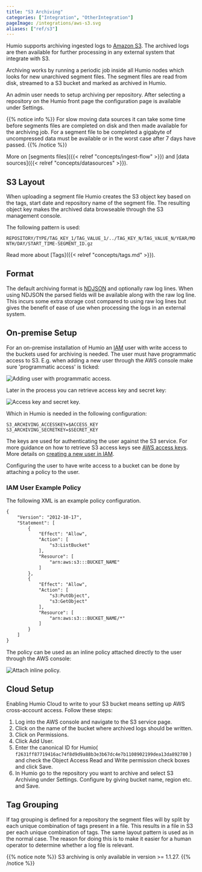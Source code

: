 ```yaml
---
title: "S3 Archiving"
categories: ["Integration", "OtherIntegration"]
pageImage: /integrations/aws-s3.svg
aliases: ["ref/s3"]
---
```


Humio supports archiving ingested logs to [Amazon S3](https://aws.amazon.com/s3/). The archived logs are then available for further processing in any external system that integrate with S3.

Archiving works by running a periodic job inside all Humio nodes which looks for new unarchived segment files. The segment files are read from disk, streamed to a S3 bucket and marked as archived in Humio.

An admin user needs to setup archiving per repository. After selecting a repository on the Humio front page the configuration page is available under Settings.

{{% notice info %}}
For slow moving data sources it can take some time before segments files are completed on disk and then made available for the archiving job. For a segment file to be completed a gigabyte of uncompressed data must be available or in the worst case after 7 days have passed.
{{% /notice %}}

More on [segments files]({{< relref "concepts/ingest-flow" >}}) and [data sources]({{< relref "concepts/datasources" >}}).

## S3 Layout

When uploading a segment file Humio creates the S3 object key based on the tags, start date and repository name of the segment file. The resulting object key makes the archived data browseable through the S3 management console.

The following pattern is used:

`REPOSITORY/TYPE/TAG_KEY_1/TAG_VALUE_1/../TAG_KEY_N/TAG_VALUE_N/YEAR/MONTH/DAY/START_TIME-SEGMENT_ID.gz`

Read more about [Tags]({{< relref "concepts/tags.md" >}}).

## Format

The default archiving format is [NDJSON](http://ndjson.org) and optionally raw log lines. When using NDJSON the parsed fields will be available along with the raw log line. This incurs some extra storage cost compared to using raw log lines but gives the benefit of ease of use when processing the logs in an external system.

## On-premise Setup

For an on-premise installation of Humio an [IAM](https://aws.amazon.com/iam/) user with write access to the buckets used for archiving is needed. The user must have programmatic access to S3. E.g. when adding a new user through the AWS console make sure 'programmatic access' is ticked:

![Adding user with programmatic access.](/images/s3-archiving/add_user_1.png)

Later in the process you can retrieve access key and secret key:

![Access key and secret key.](/images/s3-archiving/add_user_2.png)

 Which in Humio is needed in the following configuration:

```shell
S3_ARCHIVING_ACCESSKEY=$ACCESS_KEY
S3_ARCHIVING_SECRETKEY=$SECRET_KEY
```

The keys are used for authenticating the user against the S3 service. For more guidance on how to retrieve S3 access keys see [AWS access keys](https://docs.aws.amazon.com/general/latest/gr/aws-sec-cred-types.html#access-keys-and-secret-access-keys). More details on [creating a new user in IAM](https://docs.aws.amazon.com/IAM/latest/UserGuide/id_users_create.html).

Configuring the user to have write access to a bucket can be done by attaching a policy to the user.


### IAM User Example Policy

The following XML is an example policy configuration.

```xml
{
    "Version": "2012-10-17",
    "Statement": [
        {
            "Effect": "Allow",
            "Action": [
                "s3:ListBucket"
            ],
            "Resource": [
                "arn:aws:s3:::BUCKET_NAME"
            ]
        },
        {
            "Effect": "Allow",
            "Action": [
                "s3:PutObject",
                "s3:GetObject"
            ],
            "Resource": [
                "arn:aws:s3:::BUCKET_NAME/*"
            ]
        }
    ]
}
```

The policy can be used as an inline policy attached directly to the user through the AWS console:

![Attach inline policy.](/images/s3-archiving/add_user_3.png)

## Cloud Setup

Enabling Humio Cloud to write to your S3 bucket means setting up AWS cross-account access. Follow these steps:

1. Log into the AWS console and navigate to the S3 service page.
2. Click on the name of the bucket where archived logs should be written.
3. Click on Permissions.
4. Click Add User.
5. Enter the canonical ID for Humio( `f2631ff87719416ac74f8d9d9a88b3e3b67dc4e7b1108902199dea13da892780` ) and check the Object Access Read and Write permission check boxes and click Save.
6. In Humio go to the repository you want to archive and select S3 Archiving under Settings. Configure by giving bucket name, region etc. and Save.

## Tag Grouping

If tag grouping is defined for a repository the segment files will by split by each unique combination of tags present in a file. This results in a file in S3 per each unique combination of tags. The same layout pattern is used as in the normal case. The reason for doing this is to make it easier for a human operator to determine whether a log file is relevant.

{{% notice note %}}
S3 archiving is only available in version >= 1.1.27.
{{% /notice %}}



